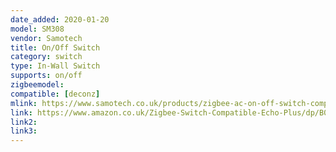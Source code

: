 ```yaml
---
date_added: 2020-01-20
model: SM308
vendor: Samotech
title: On/Off Switch
category: switch
type: In-Wall Switch
supports: on/off
zigbeemodel:
compatible: [deconz]
mlink: https://www.samotech.co.uk/products/zigbee-ac-on-off-switch-compatible-with-philips-hue-amazon-echo-plus-and-echo-show-2nd-gen/
link: https://www.amazon.co.uk/Zigbee-Switch-Compatible-Echo-Plus/dp/B07XJRBJXT
link2: 
link3: 
---
```

